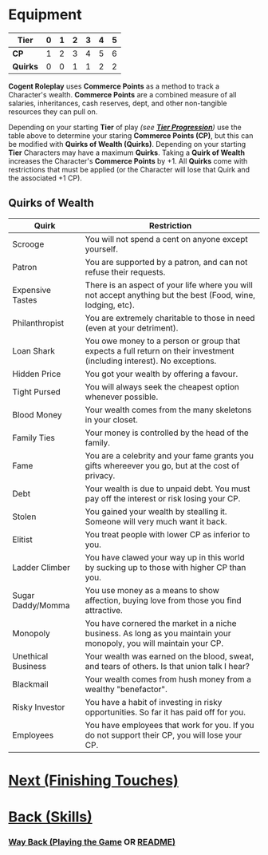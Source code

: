 # Equipment

| Tier | 0 | 1 | 2 | 3 | 4 | 5 |
| --- | --- | --- | --- | --- | --- | --- |
| **CP** | 1 | 2 | 3 | 4 | 5 | 6 |
| **Quirks** | 0 | 0 | 1 | 1 | 2 | 2 |

**Cogent Roleplay** uses **Commerce Points** as a method to track a Character's wealth.  **Commerce Points** are a combined measure of all salaries, inheritances, cash reserves, dept, and other non-tangible resources they can pull on.  

Depending on your starting **Tier** of play *(see **[Tier Progression](<Tier Progression.md>)**)* use the table above to determine your staring **Commerce Points (CP)**, but this can be modified with **Quirks of Wealth (Quirks)**.  Depending on your starting **Tier** Characters may have a maximum **Quirks**.  Taking a **Quirk of Wealth** increases the Character's **Commerce Points** by +1.  All **Quirks** come with restrictions that must be applied (or the Character will lose that Quirk and the associated +1 CP).

## Quirks of Wealth

| **Quirk**          | **Restriction**                                                                                                         |
| ------------------ | ----------------------------------------------------------------------------------------------------------------------- |
| Scrooge            | You will not spend a cent on anyone except yourself.                                                                    |
| Patron             | You are supported by a patron, and can not refuse their requests.                                                       |
| Expensive Tastes   | There is an aspect of your life where you will not accept anything but the best (Food, wine, lodging, etc).             |
| Philanthropist     | You are extremely charitable to those in need (even at your detriment).                                                 |
| Loan Shark         | You owe money to a person or group that expects a full return on their investment (including interest).  No exceptions. |
| Hidden Price       | You got your wealth by offering a favour.                                                                               |
| Tight Pursed       | You will always seek the cheapest option whenever possible.                                                             |
| Blood Money        | Your wealth comes from the many skeletons in your closet.                                                               |
| Family Ties        | Your money is controlled by the head of the family.                                                                     |
| Fame               | You are a celebrity and your fame grants you gifts whereever you go, but at the cost of privacy.                        |
| Debt               | Your wealth is due to unpaid debt.  You must pay off the interest or risk losing your CP.                               |
| Stolen             | You gained your wealth by stealling it.  Someone will very much want it back.                                           |
| Elitist            | You treat people with lower CP as inferior to you.                                                                      |
| Ladder Climber     | You have clawed your way up in this world by sucking up to those with higher CP than you.                               |
| Sugar Daddy/Momma  | You use money as a means to show affection, buying love from those you find attractive.                                 |
| Monopoly           | You have cornered the market in a niche business.  As long as you maintain your monopoly, you will maintain your CP.    |
| Unethical Business | Your wealth was earned on the blood, sweat, and tears of others.  Is that union talk I hear?                            |
| Blackmail          | Your wealth comes from hush money from a wealthy "benefactor".                                                          |
| Risky Investor     | You have a habit of investing in risky opportunities.  So far it has paid off for you.                                  |
| Employees          | You have employees that work for you.  If you do not support their CP, you will lose your CP.                           |



# [Next (Finishing Touches)](<Finishing Touches.md>) 
# [Back (Skills)](<Skills.md>) 


### [Way Back (Playing the Game](<Playing the Game - MOC.md>) OR [README)](<../README.md>) 